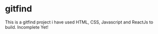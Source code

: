# gitfind

This is a gitfind project i have used HTML, CSS, Javascript and ReactJs to build.
Incomplete Yet!
